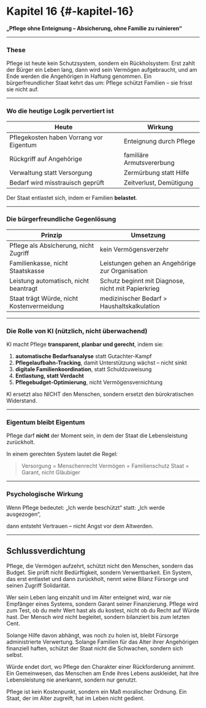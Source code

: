 # Kapitel 16 {#-kapitel-16}

**„Pflege ohne Enteignung – Absicherung, ohne Familie zu ruinieren“**

---

### These

Pflege ist heute kein Schutzsystem, sondern ein Rückholsystem:
Erst zahlt der Bürger ein Leben lang,
dann wird sein Vermögen aufgebraucht,
und am Ende werden die Angehörigen in Haftung genommen.
Ein bürgerfreundlicher Staat kehrt das um:
Pflege schützt Familien – sie frisst sie nicht auf.

---

### Wo die heutige Logik pervertiert ist

| Heute                                   | Wirkung                   |
|-----------------------------------------|---------------------------|
| Pflegekosten haben Vorrang vor Eigentum | Enteignung durch Pflege   |
| Rückgriff auf Angehörige                | familiäre Armutsvererbung |
| Verwaltung statt Versorgung             | Zermürbung statt Hilfe    |
| Bedarf wird misstrauisch geprüft        | Zeitverlust, Demütigung   |

Der Staat entlastet sich,
indem er Familien **belastet**.

---

### Die bürgerfreundliche Gegenlösung

| Prinzip                                   | Umsetzung                                          |
|-------------------------------------------|----------------------------------------------------|
| Pflege als Absicherung, nicht Zugriff     | kein Vermögensverzehr                              |
| Familienkasse, nicht Staatskasse          | Leistungen gehen an Angehörige zur Organisation    |
| Leistung automatisch, nicht beantragt     | Schutz beginnt mit Diagnose, nicht mit Papierkrieg |
| Staat trägt Würde, nicht Kostenvermeidung | medizinischer Bedarf > Haushaltskalkulation        |

---

### Die Rolle von KI (nützlich, nicht überwachend)

KI macht Pflege **transparent, planbar und gerecht**, indem sie:

1. **automatische Bedarfsanalyse** statt Gutachter-Kampf
2. **Pflegelaufbahn-Tracking**, damit Unterstützung wächst – nicht sinkt
3. **digitale Familienkoordination**, statt Schuldzuweisung
4. **Entlastung, statt Verdacht**
5. **Pflegebudget-Optimierung**, nicht Vermögensvernichtung

KI ersetzt also NICHT den Menschen,
sondern ersetzt den bürokratischen Widerstand.

---

### Eigentum bleibt Eigentum

Pflege darf **nicht** der Moment sein,
in dem der Staat die Lebensleistung zurückholt.

In einem gerechten System lautet die Regel:

> Versorgung = Menschenrecht
> Vermögen = Familienschutz
> Staat = Garant, nicht Gläubiger

---

### Psychologische Wirkung

Wenn Pflege bedeutet:
„Ich werde beschützt“
statt:
„Ich werde ausgezogen“,

dann entsteht Vertrauen –
nicht Angst vor dem Altwerden.

---

## **Schlussverdichtung**

Pflege, die Vermögen aufzehrt, schützt nicht den Menschen, sondern das Budget.
Sie prüft nicht Bedürftigkeit, sondern Verwertbarkeit.
Ein System, das erst entlastet und dann zurückholt, nennt seine Bilanz Fürsorge und seinen Zugriff Solidarität.

Wer sein Leben lang einzahlt und im Alter enteignet wird, war nie Empfänger eines Systems, sondern Garant seiner
Finanzierung.
Pflege wird zum Test, ob du mehr Wert hast als du kostest, nicht ob du Recht auf Würde hast.
Der Mensch wird nicht begleitet, sondern bilanziert bis zum letzten Cent.

Solange Hilfe davon abhängt, was noch zu holen ist, bleibt Fürsorge administrierte Verwertung.
Solange Familien für das Alter ihrer Angehörigen finanziell haften, schützt der Staat nicht die Schwachen, sondern sich
selbst.

Würde endet dort, wo Pflege den Charakter einer Rückforderung annimmt.
Ein Gemeinwesen, das Menschen am Ende ihres Lebens auskleidet, hat ihre Lebensleistung nie anerkannt, sondern nur
genutzt.

Pflege ist kein Kostenpunkt, sondern ein Maß moralischer Ordnung.
Ein Staat, der im Alter zugreift, hat im Leben nicht gedient.
